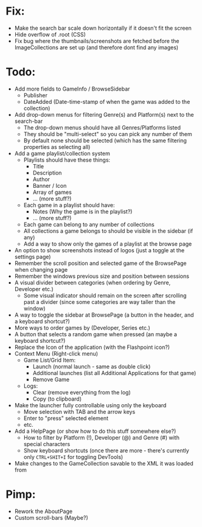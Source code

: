 # Fix:
* Make the search bar scale down horizontally if it doesn't fit the screen
* Hide overflow of .root (CSS)
* Fix bug where the thumbnails/screenshots are fetched before the ImageCollections are set up (and therefore dont find any images)

# Todo:
* Add more fields to GameInfo / BrowseSidebar
  - Publisher
  - DateAdded (Date-time-stamp of when the game was added to the collection)
* Add drop-down menus for filtering Genre(s) and Platform(s) next to the search-bar
  - The drop-down menus should have all Genres/Platforms listed
  - They should be "multi-select" so you can pick any number of them
  - By default none should be selected (which has the same filtering properties as selecting all)
* Add a game playlist/collection system
  - Playlists should have these things:
    * Title
    * Description
    * Author
    * Banner / Icon
    * Array of games
    * ... (more stuff?)
  - Each game in a playlist should have:
    * Notes (Why the game is in the playlist?)
    * ... (more stuff?)
  - Each game can belong to any number of collections
  - All collections a game belongs to should be visible in the sidebar (if any)
  - Add a way to show only the games of a playlist at the browse page
* An option to show screenshots instead of logos (just a toggle at the settings page)
* Remember the scroll position and selected game of the BrowsePage when changing page
* Remember the windows previous size and position between sessions
* A visual divider between categories (when ordering by Genre, Developer etc.)
  - Some visual indicator should remain on the screen after scrolling past a divider 
    (since some categories are way taller than the window)
* A way to toggle the sidebar at BrowsePage (a button in the header, and a keyboard shortcut?)
* More ways to order games by (Developer, Series etc.)
* A button that selects a random game when pressed (an maybe a keyboard shortcut?)
* Replace the Icon of the application (with the Flashpoint icon?)
* Context Menu (Right-click menu)
  - Game List/Grid Item:
    * Launch (normal launch - same as double click)
    * Additional launches (list all Additional Applications for that game)
    * Remove Game
  - Logs:
    * Clear (remove everything from the log)
    * Copy (to clipboard)
* Make the launcher fully controllable using only the keyboard
  - Move selection with TAB and the arrow keys
  - Enter to "press" selected element
  - etc.
* Add a HelpPage (or show how to do this stuff somewhere else?)
  - How to filter by Platform (!), Developer (@) and Genre (#) with special characters
  - Show keyboard shortcuts (once there are more - there's currently only ``CTRL+SHIT+I`` for toggling DevTools)
* Make changes to the GameCollection savable to the XML it was loaded from

# Pimp:
* Rework the AboutPage
* Custom scroll-bars (Maybe?)

